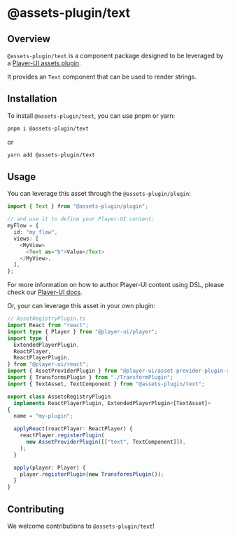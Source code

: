# @assets-plugin/text

## Overview

`@assets-plugin/text` is a component package designed to be leveraged by a [Player-UI assets plugin](https://player-ui.github.io/next/plugins).

It provides an `Text` component that can be used to render strings.

## Installation

To install `@assets-plugin/text`, you can use pnpm or yarn:

```sh
pnpm i @assets-plugin/text
```

or

```sh
yarn add @assets-plugin/text
```

## Usage

You can leverage this asset through the `@assets-plugin/plugin`:

```ts
import { Text } from "@assets-plugin/plugin";

// and use it to define your Player-UI content:
myFlow = {
  id: "my_flow",
  views: [
    <MyView>
      <Text as="b">Value</Text>
    </MyView>,
  ],
};
```

For more information on how to author Player-UI content using DSL, please check our [Player-UI docs](https://player-ui.github.io/next/dsl#tsxjsx-content-authoring-player-dsl).

Or, your can leverage this asset in your own plugin:

```ts
// AssetRegistryPlugin.ts
import React from "react";
import type { Player } from "@player-ui/player";
import type {
  ExtendedPlayerPlugin,
  ReactPlayer,
  ReactPlayerPlugin,
} from "@player-ui/react";
import { AssetProviderPlugin } from "@player-ui/asset-provider-plugin-react";
import { TransformsPlugin } from "./TransformPlugin";
import { TextAsset, TextComponent } from "@assets-plugin/text";

export class AssetsRegistryPlugin
  implements ReactPlayerPlugin, ExtendedPlayerPlugin<[TextAsset]>
{
  name = "my-plugin";

  applyReact(reactPlayer: ReactPlayer) {
    reactPlayer.registerPlugin(
      new AssetProviderPlugin([["text", TextComponent]]),
    );
  }

  apply(player: Player) {
    player.registerPlugin(new TransformsPlugin());
  }
}
```

## Contributing

We welcome contributions to `@assets-plugin/text`!
